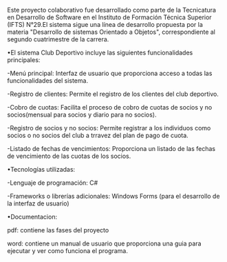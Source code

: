 Este proyecto colaborativo fue desarrollado como parte de la Tecnicatura en Desarrollo de Software en el Instituto de Formación Técnica Superior (IFTS) N°29.El sistema sigue una línea de desarrollo propuesta por la materia "Desarrollo de sistemas Orientado a Objetos", correspondiente al segundo cuatrimestre de la carrera.

•El sistema Club Deportivo incluye las siguientes funcionalidades principales:

-Menú principal: Interfaz de usuario que proporciona acceso a todas las funcionalidades del sistema.

-Registro de clientes: Permite el registro de los clientes del club deportivo.

-Cobro de cuotas: Facilita el proceso de cobro de cuotas de socios y no socios(mensual para socios y diario para no socios).

-Registro de socios y no socios: Permite registrar a los individuos como socios o no socios del club  a trravez del plan de pago de cuota.

-Listado de fechas de vencimientos: Proporciona un listado de las fechas de vencimiento de las cuotas de los socios.

•Tecnologías utilizadas:

-Lenguaje de programación: C#

-Frameworks o librerías adicionales: Windows Forms (para el desarrollo de la interfaz de usuario)

•Documentacion:

pdf: contiene las fases del proyecto

word: contiene un manual de usuario que proporciona una guia para ejecutar y ver como funciona el programa.
